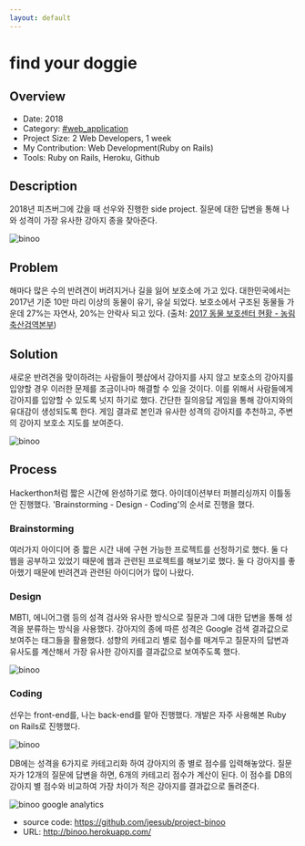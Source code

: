 ```yaml
---
layout: default
---
```


# find your doggie

## Overview

* Date: 2018
* Category: [#web_application](https://www.google.com/search?q=web+application)
* Project Size: 2 Web Developers, 1 week
* My Contribution: Web Development(Ruby on Rails)
* Tools: Ruby on Rails, Heroku, Github

## Description

2018년 피츠버그에 갔을 때 선우와 진행한 side project. 
질문에 대한 답변을 통해 나와 성격이 가장 유사한 강아지 종을 찾아준다. 

![binoo]({{"/assets/img/project/binoo_1.png"}})

## Problem

해마다 많은 수의 반려견이 버려지거나 길을 잃어 보호소에 가고 있다. 
대한민국에서는 2017년 기준 10만 마리 이상의 동물이 유기, 유실 되었다. 
보호소에서 구조된 동물들 가운데 27%는 자연사, 20%는 안락사 되고 있다. (출처: [2017 동물 보호센터 현황 - 농림축산검역본부](http://www.qia.go.kr/getZipwebQiaCom.do?id=44931&type=6_18_1bdsm))

## Solution

새로운 반려견을 맞이하려는 사람들이 펫샵에서 강아지를 사지 않고 보호소의 강아지를 입양할 경우 이러한 문제를 조금이나마 해결할 수 있을 것이다. 
이를 위해서 사람들에게 강아지를 입양할 수 있도록 넛지 하기로 했다. 
간단한 질의응답 게임을 통해 강아지와의 유대감이 생성되도록 한다. 
게임 결과로 본인과 유사한 성격의 강아지를 추천하고, 주변의 강아지 보호소 지도를 보여준다. 

![binoo]({{"/assets/img/project/binoo_2.jpg"}})

## Process

Hackerthon처럼 짧은 시간에 완성하기로 했다. 
아이데이션부터 퍼블리싱까지 이틀동안 진행했다. 
'Brainstorming - Design - Coding'의 순서로 진행을 했다. 

### Brainstorming

여러가지 아이디어 중 짧은 시간 내에 구현 가능한 프로젝트를 선정하기로 했다. 
둘 다 웹을 공부하고 있었기 때문에 웹과 관련된 프로젝트를 해보기로 했다. 
둘 다 강아지를 좋아했기 때문에 반려견과 관련된 아이디어가 많이 나왔다. 

### Design

MBTI, 에니어그램 등의 성격 검사와 유사한 방식으로 질문과 그에 대한 답변을 통해 성격을 분류하는 방식을 사용했다. 
강아지의 종에 따른 성격은 Google 검색 결과값으로 보여주는 태그들을 활용했다. 
성향의 카테고리 별로 점수를 매겨두고 질문자의 답변과 유사도를 계산해서 가장 유사한 강아지를 결과값으로 보여주도록 했다. 

![binoo]({{"/assets/img/project/binoo_3.jpg"}})

### Coding

선우는 front-end를, 나는 back-end를 맡아 진행했다. 
개발은 자주 사용해본 Ruby on Rails로 진행했다. 

![binoo]({{"/assets/img/project/binoo_4.jpg"}})

DB에는 성격을 6가지로 카테고리화 하여 강아지의 종 별로 점수를 입력해놓았다. 
질문자가 12개의 질문에 답변을 하면, 6개의 카테고리 점수가 계산이 된다. 
이 점수를 DB의 강아지 별 점수와 비교하여 가장 차이가 적은 강아지를 결과값으로 돌려준다. 

![binoo google analytics]({{"/assets/img/project/binoo_5.png"}})

* source code: <https://github.com/jeesub/project-binoo>
* URL: <http://binoo.herokuapp.com/>